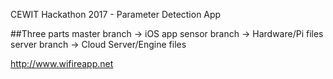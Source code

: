 CEWIT Hackathon 2017 - Parameter Detection App

##Three parts
master branch -> iOS app
sensor branch -> Hardware/Pi files
server branch -> Cloud Server/Engine files

http://www.wifireapp.net
